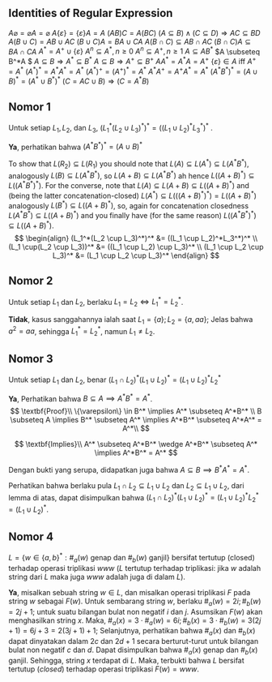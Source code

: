 ## Identities of Regular Expression

$A\varnothing = \varnothing A = \varnothing$
$A\{\varepsilon\} = \{\varepsilon\}A = A$
$(AB)C = A(BC)$
$(A \subseteq B) \wedge (C \subseteq D) \Rightarrow AC \subseteq BD$
$A(B \cup C) = AB \cup AC$
$(B \cup C)A = BA \cup CA$
$A(B \cap C) \subseteq AB \cap AC$
$(B \cap C)A \subseteq BA \cap CA$
$A^* = A^+ \cup \{\varepsilon\}$
$A^n \subseteq A^*, n ≥ 0$
$A^n \subseteq A^+, n ≥ 1$
$A \subseteq AB^*$
$A \subseteq B^*A $
$A \subseteq B \Rightarrow A^* \subseteq B^*$
$A \subseteq B \Rightarrow A^+ \subseteq B^+$
$AA^* = A^*A = A^+$
$\{\varepsilon\} \in A$ iff $A^+ = A^*$
$(A^*)^* = A^*A^* = A^*$
$(A^*)^+ = (A^+)^* = A^*$
$A^*A^+ = A^+A^* = A^*$
$(A^*B^*)^* = (A \cup B)^* = (A^* \cup B^*)^*$
$(C = AC \cup B) \Rightarrow (C = A^*B)$

## Nomor 1

Untuk setiap $L_1, L_2,$ dan $L_3$, $(L_1^*(L_2 \cup L_3)^*)^* = ((L_1 \cup L_2)^*L_3^*)^*$ .

**Ya**, perhatikan bahwa $(A^*B^*)^* = (A \cup B)^*$

To show that $L(R_2)\subseteq L(R_1)$ you should note that $L(A)\subseteq L(A^*)\subseteq L(A^* B^*)$, analogously $L(B)\subseteq L(A^* B^*)$, so $L(A+B)\subseteq L(A^* B^*)$ ah hence $L((A+B)^*)\subseteq L((A^* B^*)^*)$.
For the converse, note that $L(A)\subseteq L(A+B)\subseteq L((A+B)^*)$ and (being the latter concatenation-closed) $L(A^*)\subseteq L(((A+B)^*)^*)=L((A+B)^*)$ analogously $L(B^*)\subseteq L((A+B)^*)$, so, again for concatenation closedness $L(A^*B^*)\subseteq L((A+B)^*)$ and you finally have (for the same reason) $L((A^*B^*)^*)\subseteq L((A+B)^*)$.
$$
\begin{align}
(L_1^*(L_2 \cup L_3)^*)^* &= ((L_1 \cup L_2)^*L_3^*)^* \\
(L_1 \cup(L_2 \cup L_3))^* &= ((L_1 \cup L_2) \cup L_3)^* \\
(L_1 \cup L_2 \cup L_3)^* &= (L_1 \cup L_2 \cup L_3)^*
\end{align}
$$

## Nomor 2

Untuk setiap $L_1$ dan $L_2$, berlaku $L_1  = L_2 \iff L_1^* = L_2^*$.

**Tidak**, kasus sanggahannya ialah saat $L_1 = \{a\}; L_2 = \{a,aa\};$ Jelas bahwa $a^2 = aa$, sehingga $L_1^* = L_2^*$, namun $L_1 \ne L_2$.

## Nomor 3

Untuk setiap $L_1$ dan $L_2$, benar $(L_1 \cap L_2)^*(L_1 \cup L_2)^* = (L_1 \cup L_2)^*L_2^*$

**Ya**, Perhatikan bahwa ${B \subseteq A} \implies A^*B^* = A^*$.
$$
\textbf{Proof}\\
\{\varepsilon\} \in B^* \implies A^* \subseteq A^*B^* \\
B \subseteq A \implies B^* \subseteq A^* \implies   A^*B^* \subseteq A^*A^* = A^*\\
$$

$$
\textbf{Implies}\\
A^* \subseteq A^*B^* \wedge A^*B^* \subseteq A^* \implies A^*B^* = A^*
$$

Dengan bukti yang serupa, didapatkan juga bahwa ${A \subseteq B} \implies B^*A^* = A^*$.

Perhatikan bahwa berlaku pula ${L_1 \cap L_2} \subseteq {L_1 \cup L_2}$ dan $L_2 \subseteq L_1 \cup L_2$, dari lemma di atas, dapat disimpulkan  bahwa $(L_1 \cap L_2)^*(L_1 \cup L_2)^* = (L_1 \cup L_2)^*L_2^* = (L_1 \cup L_2)^*$.

## Nomor 4

$L = \{w \in \{a, b\}^*: \#_a(w) \text{ genap dan } \#_b(w) \text{ ganjil}\}$ bersifat tertutup (closed) terhadap operasi triplikasi $www$ ($L$ tertutup terhadap triplikasi: jika $w$ adalah string dari $L$ maka juga $www$ adalah juga di dalam $L$).

**Ya**, misalkan sebuah string $w \in L$, dan misalkan operasi triplikasi $F$ pada string $w$ sebagai $F(w)$. Untuk sembarang string $w$, berlaku $\#_a(w) = 2i; \#_b(w) = 2j + 1;$ untuk suatu bilangan bulat non negatif $i$ dan $j$. Asumsikan $F(w)$ akan menghasilkan string $x$. Maka, $\#_a(x) = 3\cdot\#_a(w) = 6i; \#_b(x) = 3 \cdot \#_b(w) = 3(2j + 1) = 6j + 3 = 2(3j + 1) + 1;$ Selanjutnya, perhatikan bahwa $\#_a(x)$ dan $\#_b(x)$ dapat dinyatakan dalam $2c$ dan $2d + 1$ secara berturut-turut untuk bilangan bulat non negatif $c$ dan $d$. Dapat disimpulkan bahwa $\#_a(x)$ genap dan $\#_b(x)$ ganjil. Sehingga, string $x$ terdapat di $L$. Maka, terbukti bahwa $L$ bersifat tertutup (*closed*) terhadap operasi triplikasi $F(w) = www$.